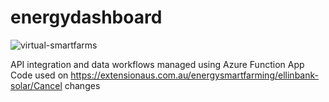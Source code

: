 # energydashboard

![virtual-smartfarms](https://user-images.githubusercontent.com/77089551/131777224-e6326654-83d7-45e5-ae4a-bacb0ec66e5d.png)

API integration and data workflows managed using Azure Function App
Code used on https://extensionaus.com.au/energysmartfarming/ellinbank-solar/Cancel changes
